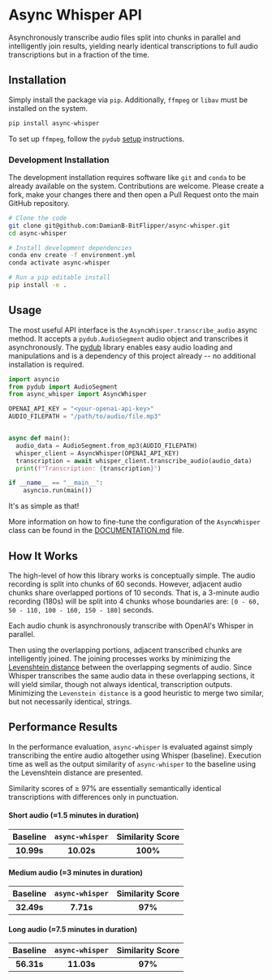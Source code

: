 # Async Whisper API

Asynchronously transcribe audio files split into chunks in parallel and intelligently join results, yielding nearly identical transcriptions to full audio transcriptions but in a fraction of the time.

## Installation

Simply install the package via `pip`. Additionally, `ffmpeg` or `libav` must be installed on the system.

```bash
pip install async-whisper
```

To set up `ffmpeg`, follow the `pydub` [setup](https://github.com/jiaaro/pydub#getting-ffmpeg-set-up) instructions.

### Development Installation

The development installation requires software like `git` and `conda` to be already available on the system. Contributions are welcome. Please create a fork, make your changes there and then open a Pull Request onto the main GitHub repository.

```bash
# Clone the code
git clone git@github.com:DamianB-BitFlipper/async-whisper.git
cd async-whisper

# Install development dependencies
conda env create -f environment.yml
conda activate async-whisper

# Run a pip editable install
pip install -e .
```

## Usage

The most useful API interface is the `AsyncWhisper.transcribe_audio` async method. It accepts a `pydub.AudioSegment` audio object and transcribes it asynchronously. The [pydub](https://github.com/jiaaro/pydub) library enables easy audio loading and manipulations and is a dependency of this project already -- no additional installation is required.

```python
import asyncio
from pydub import AudioSegment
from async_whisper import AsyncWhisper

OPENAI_API_KEY = "<your-openai-api-key>"
AUDIO_FILEPATH = "/path/to/audio/file.mp3"


async def main():
  audio_data = AudioSegment.from_mp3(AUDIO_FILEPATH)
  whisper_client = AsyncWhisper(OPENAI_API_KEY)
  transcription = await whisper_client.transcribe_audio(audio_data)
  print(f"Transcription: {transcription}")

if __name__ == "__main__":
    asyncio.run(main())
```

It's as simple as that! 

More information on how to fine-tune the configuration of the `AsyncWhisper` class can be found in the [DOCUMENTATION.md](https://github.com/DamianB-BitFlipper/async-whisper/blob/main/DOCUMENTATION.md) file.

## How It Works

The high-level of how this library works is conceptually simple. The audio recording is split into chunks of 60 seconds. However, adjacent audio chunks share overlapped portions of 10 seconds. That is, a 3-minute audio recording (180s) will be split into 4 chunks whose boundaries are: `[0 - 60, 50 - 110, 100 - 160, 150 - 180]` seconds.

Each audio chunk is asynchronously transcribe with OpenAI's Whisper in parallel.

Then using the overlapping portions, adjacent transcribed chunks are intelligently joined. The joining processes works by minimizing the [Levenshtein distance](https://en.wikipedia.org/wiki/Levenshtein_distance) between the overlapping segments of audio. Since Whisper transcribes the same audio data in these overlapping sections, it will yield similar, though not always identical, transcription outputs. Minimizing the `Levenstein distance` is a good heuristic to merge two similar, but not necessarily identical, strings.

## Performance Results

In the performance evaluation, `async-whisper` is evaluated against simply transcribing the entire audio altogether using Whisper (baseline). Execution time as well as the output similarity of `async-whisper` to the baseline using the Levenshtein distance are presented. 

Similarity scores of ≥ 97% are essentially semantically identical transcriptions with differences only in punctuation.

#### Short audio (≈1.5 minutes in duration)

| Baseline   | `async-whisper` | Similarity Score |
|:----------:|:---------------:|:----------------:|
| **10.99s** | **10.02s**      | **100%**         |


#### Medium audio (≈3 minutes in duration)

| Baseline   | `async-whisper` | Similarity Score |
|:----------:|:---------------:|:----------------:|
| **32.49s** | **7.71s**       | **97%**          |


#### Long audio (≈7.5 minutes in duration)

| Baseline   | `async-whisper` | Similarity Score |
|:----------:|:---------------:|:----------------:|
| **56.31s** | **11.03s**      | **97%**          |
